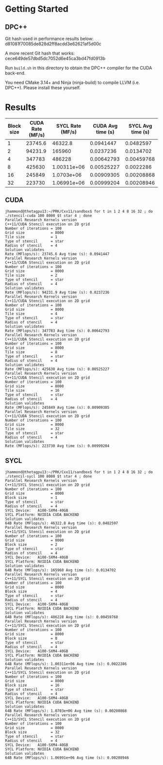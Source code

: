# Getting Started

## DPC++

Git hash used in performance results below: d81081f70085de828d2ff8acdd3e62621af5d00c

A more recent Git hash that works: cece649de57dbd5dc7052d6e45ca3bd47fd0913b

Run `build.sh` in this directory to obtain the DPC++ compiler for the CUDA back-end.

You need CMake 3.14+ and Ninja (ninja-build) to compile LLVM (i.e. DPC++).
Please install these yourself.

# Results

Block size | CUDA Rate (MF/s) | SYCL Rate (MF/s) | CUDA Avg time (s) |  SYCL Avg time (s)
--------------|--------|-----------|----------|------
 1 | 23745.6  | 46322.8     | 0.0941447  | 0.0482597
 2 | 94231.9  | 165960      | 0.0237236  | 0.0134702
 4 | 347783   | 486228      | 0.00642793 | 0.00459768
 8 | 425630   | 1.00311e+06 | 0.00525227 | 0.0022286
16 | 245849   | 1.0703e+06  | 0.00909305 | 0.00208868
32 | 223730   | 1.06991e+06 | 0.00999204 | 0.00208946

## CUDA

```
jhammond@thetagpu13:~/PRK/Cxx11/sandbox$ for t in 1 2 4 8 16 32 ; do ./stencil-cuda 100 8000 $t star 4 ; done
Parallel Research Kernels version 
C++11/CUDA Stencil execution on 2D grid
Number of iterations = 100
Grid size            = 8000
Tile size            = 1
Type of stencil      = star
Radius of stencil    = 4
Solution validates
Rate (MFlops/s): 23745.6 Avg time (s): 0.0941447
Parallel Research Kernels version 
C++11/CUDA Stencil execution on 2D grid
Number of iterations = 100
Grid size            = 8000
Tile size            = 2
Type of stencil      = star
Radius of stencil    = 4
Solution validates
Rate (MFlops/s): 94231.9 Avg time (s): 0.0237236
Parallel Research Kernels version 
C++11/CUDA Stencil execution on 2D grid
Number of iterations = 100
Grid size            = 8000
Tile size            = 4
Type of stencil      = star
Radius of stencil    = 4
Solution validates
Rate (MFlops/s): 347783 Avg time (s): 0.00642793
Parallel Research Kernels version 
C++11/CUDA Stencil execution on 2D grid
Number of iterations = 100
Grid size            = 8000
Tile size            = 8
Type of stencil      = star
Radius of stencil    = 4
Solution validates
Rate (MFlops/s): 425630 Avg time (s): 0.00525227
Parallel Research Kernels version 
C++11/CUDA Stencil execution on 2D grid
Number of iterations = 100
Grid size            = 8000
Tile size            = 16
Type of stencil      = star
Radius of stencil    = 4
Solution validates
Rate (MFlops/s): 245849 Avg time (s): 0.00909305
Parallel Research Kernels version 
C++11/CUDA Stencil execution on 2D grid
Number of iterations = 100
Grid size            = 8000
Tile size            = 32
Type of stencil      = star
Radius of stencil    = 4
Solution validates
Rate (MFlops/s): 223730 Avg time (s): 0.00999204
```

## SYCL

```
jhammond@thetagpu13:~/PRK/Cxx11/sandbox$ for t in 1 2 4 8 16 32 ; do ./stencil-sycl 100 8000 $t star 4 ; done
Parallel Research Kernels version 
C++11/SYCL Stencil execution on 2D grid
Number of iterations = 100
Grid size            = 8000
Block size           = 1
Type of stencil      = star
Radius of stencil    = 4
SYCL Device:   A100-SXM4-40GB
SYCL Platform: NVIDIA CUDA BACKEND
Solution validates
64B Rate (MFlops/s): 46322.8 Avg time (s): 0.0482597
Parallel Research Kernels version 
C++11/SYCL Stencil execution on 2D grid
Number of iterations = 100
Grid size            = 8000
Block size           = 2
Type of stencil      = star
Radius of stencil    = 4
SYCL Device:   A100-SXM4-40GB
SYCL Platform: NVIDIA CUDA BACKEND
Solution validates
64B Rate (MFlops/s): 165960 Avg time (s): 0.0134702
Parallel Research Kernels version 
C++11/SYCL Stencil execution on 2D grid
Number of iterations = 100
Grid size            = 8000
Block size           = 4
Type of stencil      = star
Radius of stencil    = 4
SYCL Device:   A100-SXM4-40GB
SYCL Platform: NVIDIA CUDA BACKEND
Solution validates
64B Rate (MFlops/s): 486228 Avg time (s): 0.00459768
Parallel Research Kernels version 
C++11/SYCL Stencil execution on 2D grid
Number of iterations = 100
Grid size            = 8000
Block size           = 8
Type of stencil      = star
Radius of stencil    = 4
SYCL Device:   A100-SXM4-40GB
SYCL Platform: NVIDIA CUDA BACKEND
Solution validates
64B Rate (MFlops/s): 1.00311e+06 Avg time (s): 0.0022286
Parallel Research Kernels version 
C++11/SYCL Stencil execution on 2D grid
Number of iterations = 100
Grid size            = 8000
Block size           = 16
Type of stencil      = star
Radius of stencil    = 4
SYCL Device:   A100-SXM4-40GB
SYCL Platform: NVIDIA CUDA BACKEND
Solution validates
64B Rate (MFlops/s): 1.0703e+06 Avg time (s): 0.00208868
Parallel Research Kernels version 
C++11/SYCL Stencil execution on 2D grid
Number of iterations = 100
Grid size            = 8000
Block size           = 32
Type of stencil      = star
Radius of stencil    = 4
SYCL Device:   A100-SXM4-40GB
SYCL Platform: NVIDIA CUDA BACKEND
Solution validates
64B Rate (MFlops/s): 1.06991e+06 Avg time (s): 0.00208946
```
